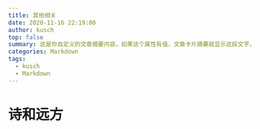 ```yaml
---
title: 其他相关
date: 2020-11-16 22:19:00
author: kusch
top: false
summary: 这是你自定义的文章摘要内容，如果这个属性有值，文章卡片摘要就显示这段文字，否则进程会自动截取文章的部分内容作为摘要
categories: Markdown
tags:
  - kusch
  - Markdown
---
```


# 诗和远方